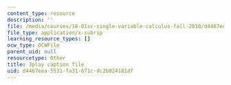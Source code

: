 ```yaml
---
content_type: resource
description: ''
file: /media/courses/18-01sc-single-variable-calculus-fall-2010/d4467eea5531fa31671cdc2b024181df_BGE3wb7H2PA.srt
file_type: application/x-subrip
learning_resource_types: []
ocw_type: OCWFile
parent_uid: null
resourcetype: Other
title: 3play caption file
uid: d4467eea-5531-fa31-671c-dc2b024181df
---
```

